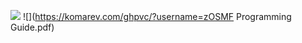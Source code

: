 ![](https://hit.yhype.me/github/profile?user_id=44015822)
![](https://komarev.com/ghpvc/?username=zOSMF Programming Guide.pdf)
